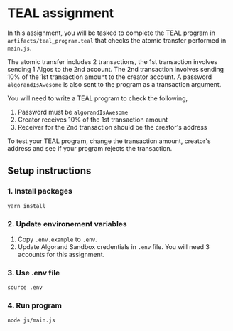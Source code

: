 # TEAL assignment

In this assignment, you will be tasked to complete the TEAL program in `artifacts/teal_program.teal` that checks the atomic transfer performed in `main.js`.

The atomic transfer includes 2 transactions, the 1st transaction involves sending 1 Algos to the 2nd account. The 2nd transaction involves sending 10% of the 1st transaction amount to the creator account. A password `algorandIsAwesome` is also sent to the program as a transaction argument.

You will need to write a TEAL program to check the following,
1. Password must be `algorandIsAwesome`
2. Creator receives 10% of the 1st transaction amount
3. Receiver for the 2nd transaction should be the creator's address

To test your TEAL program, change the transaction amount, creator's address and see if your program rejects the transaction.

## Setup instructions

### 1. Install packages
```
yarn install
```

### 2. Update environement variables
1. Copy `.env.example` to `.env`.
2. Update Algorand Sandbox credentials in `.env` file. You will need 3 accounts for this assignment.

### 3. Use .env file
```
source .env
```

### 4. Run program
```
node js/main.js
```
